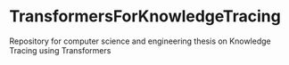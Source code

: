 # TransformersForKnowledgeTracing
Repository for computer science and engineering thesis on Knowledge Tracing using Transformers
